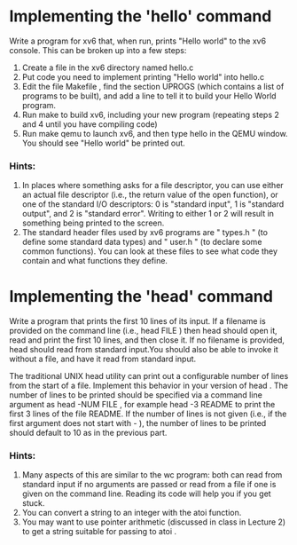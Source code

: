 # Implementing the 'hello' command
Write a program for xv6 that, when run, prints "Hello world" to the xv6 console. This can be broken up into a few steps:
1. Create a file in the xv6 directory named  hello.c
2. Put code you need to implement printing "Hello world" into  hello.c
3. Edit the file  Makefile , find the section  UPROGS  (which contains a list of programs to be
built), and add a line to tell it to build your Hello World program.
4. Run  make  to build xv6, including your new program (repeating steps 2 and 4 until you have compiling code)
5. Run  make   qemu  to launch xv6, and then type  hello  in the QEMU window. You should see "Hello world" be printed out.

### Hints:
1. In places where something asks for a file descriptor, you can use either an actual file descriptor (i.e., the return value of the  open  function), or one of the standard I/O descriptors: 0 is "standard input", 1 is "standard output", and 2 is "standard error". Writing to either 1 or 2 will result in something being printed to the screen.
2. The standard header files used by xv6 programs are " types.h " (to define some standard data types) and " user.h " (to declare some common functions). You can look at these files to see what code they contain and what functions they define.

# Implementing the 'head' command
Write a program that prints the first 10 lines of its input. If a filename is provided on the command line (i.e.,  head FILE ) then head should open it, read and print the first 10 lines, and then close it. If no filename is provided, head should read from standard input.You should also be able to invoke it without a file, and have it read from standard input.

The traditional UNIX head utility can print out a configurable number of lines from the start of a file. Implement this behavior in your version of  head  . The number of lines to be printed should be specified via a command line argument as  head -NUM FILE , for example  head -3 README  to print the first 3 lines of the file README. If the number of lines is not given (i.e., if the first argument does not start with - ), the number of lines to be printed should default to 10 as in the previous part.

### Hints:
1. Many aspects of this are similar to the wc program: both can read from standard input if no arguments are passed or read from a file if one is given on the command line. Reading its code will help you if you get stuck.
2. You can convert a string to an integer with the atoi function.
3. You may want to use pointer arithmetic (discussed in class in Lecture 2) to get a string
suitable for passing to  atoi .

